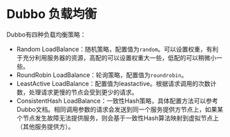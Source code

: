 # Dubbo 负载均衡

Dubbo有四种负载均衡策略：

 - Random LoadBalance：随机策略，配置值为`random`。可以设置权重，有利于充分利用服务器的资源，高配的可以设置权重大一些，低配的可以稍微小一些。
 - RoundRobin LoadBalance：轮询策略，配置值为`roundrobin`。
 - LeastActive LoadBalance：配置值为leastactive。根据请求调用的次数计数，处理请求更慢的节点会受到更少的请求。
 - ConsistentHash LoadBalance：一致性Hash策略，具体配置方法可以参考Dubbo文档。相同调用参数的请求会发送到同一个服务提供方节点上，如果某个节点发生故障无法提供服务，则会基于一致性Hash算法映射到虚拟节点上（其他服务提供方）。

